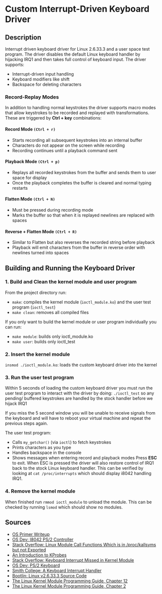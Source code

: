 # Custom Interrupt-Driven Keyboard Driver

## Description
Interrupt driven keyboard driver for Linux 2.6.33.3 and a user space test program. The driver disables the default Linux keyboard handler by hijacking IRQ1 and then takes full control of keyboard input.
The driver supports:
- Interrupt-driven input handling
- Keyboard modifiers like shift 
- Backspace for deleting characters
### Record-Replay Modes
In addition to handling normal keystrokes the driver supports macro modes that allow keystrokes to be recorded and replayed with transformations. These are triggered by **Ctrl + key** combinations:
#### Record Mode `(Ctrl + r)`
- Starts recording all subsequent keystrokes into an internal buffer
- Characters do not appear on the screen while recording
- Recording continues until a playback command sent

#### Playback Mode `(Ctrl + p)`
- Replays all recorded keystrokes from the buffer and sends them to user space for display
- Once the playback completes the buffer is cleared and normal typing restarts

#### Flatten Mode `(Ctrl + N)`
- Must be pressed during recording mode
- Marks the buffer so that when it is replayed newlines are replaced with spaces

#### Reverse + Flatten Mode `(Ctrl + R)`
- Similar to Flatten but also reverses the recorded string before playback
- Playback will emit characters from the buffer in reverse order with newlines turned into spaces

## Building and Running the Keyboard Driver
### 1. Build and Clean the kernel module and user program
From the project directory run:
- `make`: compiles the kernel module (`ioctl_module.ko`) and the user test program (`ioctl_test`)
- `make clean`: removes all compiled files

If you only want to build the kernel module or user program individually you can run:
- `make module`: builds only ioctl_module.ko
- `make user`: builds only ioctl_test

### 2. Insert the kernel module
`insmod ./ioctl_module.ko`: loads the custom keyboard driver into the kernel

### 3. Run the user test program
Within 5 seconds of loading the custom keyboard driver you must run the user test program to interact with the driver by doing:
`./ioctl_test`
 so any pending/ buffered keystrokes are handled by the stock handler before we hijack IRQ1

 If you miss the 5 second window you will be unable to receive signals from the keyboard and will have to reboot your virtual machine and repeat the previous steps again.

The user test program: 
- Calls `my_getchar()` (via `ioctl`) to fetch keystrokes
- Prints characters as you type
- Handles backspace in the console
- Shows messages when entering record and playback modes
Press **ESC** to exit. When ESC is pressed the driver will also restore control of IRQ1 back to the stock Linux keyboard handler. This can be verified by looking at `cat /proc/interrupts` which should display i8042 handling IRQ1.

### 4. Remove the kernel module
When finished run `rmmod ioctl_module` to unload the module. This can be checked by running `lsmod` which should show no modules.

## Sources
- [OS Primer Writeup](https://www.cs.bu.edu/fac/richwest/cs552_fall_2025/assignments/primer/primer.html)
- [OS Dev: I8042 PS/2 Controller](https://wiki.osdev.org/I8042_PS/2_Controller)
- [Stack Overflow: Linux Module Call Functions Which is in /proc/kallsyms but not Exported](https://stackoverflow.com/questions/6455343/linux-module-call-functions-which-is-in-proc-kallsyms-but-not-exported)
- [An Introduction to KProbes](https://lwn.net/Articles/132196/)
- [Stack Overflow: Keyboard Interrupt Missed in Kernel Module](https://stackoverflow.com/questions/33933802/keyboard-interrupt-missed-in-kernel-module)
- [OS Dev: PS/2 Keyboard](https://wiki.osdev.org/PS/2_Keyboard)
- [Smith College: A Keyboard Interrupt Handler](https://www.science.smith.edu/~nhowe/262/oldlabs/keyboard.html)
- [Bootlin: Linux v2.6.33.3 Source Code](https://elixir.bootlin.com/linux/v2.6.33.3/source)
- [The Linux Kernel Module Programming Guide, Chapter 12](https://tldp.org/LDP/lkmpg/2.4/html/x1210.html)
- [The Linux Kernel Module Programming Guide, Chapter 2](https://tldp.org/LDP/lkmpg/2.6/html/x351.html#AEN374)
